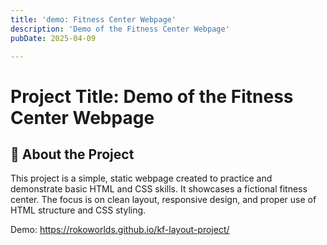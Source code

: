 ```yaml
---
title: 'demo: Fitness Center Webpage'
description: 'Demo of the Fitness Center Webpage'
pubDate: 2025-04-09

---
```


# Project Title: Demo of the Fitness Center Webpage

## 📖 About the Project
This project is a simple, static webpage created to practice and demonstrate basic HTML and CSS skills. It showcases a fictional fitness center. The focus is on clean layout, responsive design, and proper use of HTML structure and CSS styling.

Demo: https://rokoworlds.github.io/kf-layout-project/